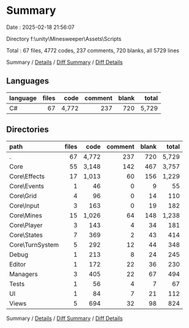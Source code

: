 # Summary

Date : 2025-02-18 21:56:07

Directory f:\\unity\\Minesweeper\\Assets\\Scripts

Total : 67 files,  4772 codes, 237 comments, 720 blanks, all 5729 lines

Summary / [Details](details.md) / [Diff Summary](diff.md) / [Diff Details](diff-details.md)

## Languages
| language | files | code | comment | blank | total |
| :--- | ---: | ---: | ---: | ---: | ---: |
| C# | 67 | 4,772 | 237 | 720 | 5,729 |

## Directories
| path | files | code | comment | blank | total |
| :--- | ---: | ---: | ---: | ---: | ---: |
| . | 67 | 4,772 | 237 | 720 | 5,729 |
| Core | 55 | 3,148 | 142 | 467 | 3,757 |
| Core\\Effects | 17 | 1,013 | 60 | 156 | 1,229 |
| Core\\Events | 1 | 46 | 0 | 9 | 55 |
| Core\\Grid | 4 | 96 | 0 | 14 | 110 |
| Core\\Input | 3 | 163 | 0 | 19 | 182 |
| Core\\Mines | 15 | 1,026 | 64 | 148 | 1,238 |
| Core\\Player | 3 | 143 | 4 | 34 | 181 |
| Core\\States | 7 | 369 | 2 | 43 | 414 |
| Core\\TurnSystem | 5 | 292 | 12 | 44 | 348 |
| Debug | 1 | 213 | 8 | 24 | 245 |
| Editor | 1 | 172 | 22 | 36 | 230 |
| Managers | 3 | 405 | 22 | 67 | 494 |
| Tests | 1 | 56 | 4 | 7 | 67 |
| UI | 1 | 84 | 7 | 21 | 112 |
| Views | 5 | 694 | 32 | 98 | 824 |

Summary / [Details](details.md) / [Diff Summary](diff.md) / [Diff Details](diff-details.md)